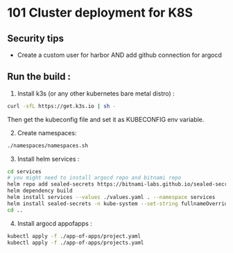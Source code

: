 # 101 Cluster deployment for K8S

## Security tips

- Create a custom user for harbor AND add github connection for argocd

## Run the build :

1. Install k3s (or any other kubernetes bare metal distro) :

```bash
curl -sfL https://get.k3s.io | sh -
```

Then get the kubeconfig file and set it as KUBECONFIG env variable.

2. Create namespaces:

```bash
./namespaces/namespaces.sh
```

3. Install helm services :

```bash
cd services
# you might need to install argocd repo and bitnami repo
helm repo add sealed-secrets https://bitnami-labs.github.io/sealed-secrets
helm dependency build
helm install services --values ./values.yaml . --namespace services
helm install sealed-secrets -n kube-system --set-string fullnameOverride=sealed-secrets-controller sealed-secrets/sealed-secrets
cd ..
```

4. Install argocd appofapps :

```bash
kubectl apply -f ./app-of-apps/project.yaml
kubectl apply -f ./app-of-apps/projects.yaml
```
